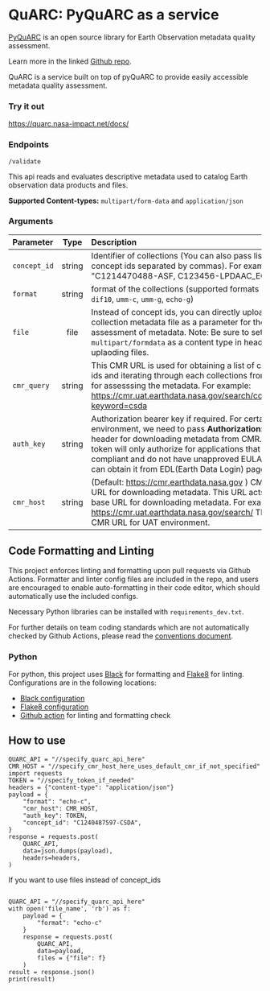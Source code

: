 # QuARC: PyQuARC as a service

[PyQuARC](https://github.com/NASA-IMPACT/pyquarc) is an open source library for Earth Observation metadata quality assessment.

Learn more in the linked [Github repo](https://github.com/NASA-IMPACT/pyquarc).

QuARC is a service built on top of pyQuARC to provide easily accessible metadata quality assessment.

### Try it out
https://quarc.nasa-impact.net/docs/

### Endpoints
`/validate`

This api reads and evaluates descriptive metadata used to catalog Earth observation data products and files.

**Supported Content-types:** `multipart/form-data` and `application/json`
### Arguments
| Parameter                 | Type       | Description   |	
| :------------------------ |:-------------:| :-------------|
|`concept_id `	       |	string           |Identifier of collections (You can also pass list of concept ids separated by commas). For example: "C1214470488-ASF, C123456-LPDAAC_ECS"
| `format  `        | string           |format of the collections (supported formats : `echo-c`, `dif10`, `umm-c`, `umm-g`, `echo-g`)
| `file	`       |	file	            |Instead of concept ids, you can directly upload collection metadata file as a parameter for the assessment of metadata. Note: Be sure to set `multipart/formdata` as a content type in headers when uplaoding files.
| `cmr_query	`       |	string	            |This CMR URL is used for obtaining a list of concept ids and iterating through each collections from the list for assesssing the metadata. For example: https://cmr.uat.earthdata.nasa.gov/search/collections?keyword=csda
| `auth_key`	       |	string	            |Authorization bearer key if required. For certain environment, we need to pass **Authorization: Bearer** header for downloading metadata from CMR. The token will only authorize for applications that are EDL compliant and do not have unapproved EULAs. You can obtain it from EDL(Earth Data Login) page.
| `cmr_host	`       |	string	            |(Default: https://cmr.earthdata.nasa.gov ) CMR host URL for downloading metadata. This URL acts as a base URL for downloading metadata. For example: https://cmr.uat.earthdata.nasa.gov/search/ This is CMR URL for UAT environment.
## Code Formatting and Linting

This project enforces linting and formatting upon pull requests via Github Actions. Formatter and linter config files are included in the repo, and users are encouraged to enable auto-formatting in their code editor, which should automatically use the included configs.

Necessary Python libraries can be installed with `requirements_dev.txt`.

For further details on team coding standards which are not automatically checked by Github Actions, please read the [conventions document](https://docs.google.com/document/d/1b0YSCObQu3yvWeblHDDeIKzapxUkuVQVElGw_rxrC4Q/view).

### Python

For python, this project uses [Black](https://black.readthedocs.io/en/stable/) for formatting and [Flake8](https://flake8.pycqa.org/en/latest/) for linting. Configurations are in the following locations:

- [Black configuration](pyproject.toml)
- [Flake8 configuration](tox.ini)
- [Github action](.github/workflows/lint.yml) for linting and formatting check

## How to use
```
QUARC_API = "//specify_quarc_api_here"
CMR_HOST = "//specify_cmr_host_here_uses_default_cmr_if_not_specified"
import requests
TOKEN = "//specify_token_if_needed"  
headers = {"content-type": "application/json"}
payload = {
    "format": "echo-c",
    "cmr_host": CMR_HOST,
    "auth_key": TOKEN,
    "concept_id": "C1240487597-CSDA",
}
response = requests.post(
    QUARC_API,
    data=json.dumps(payload),
    headers=headers,
)
```

If you want to use files instead of concept_ids
```

QUARC_API = "//specify_quarc_api_here"
with open('file_name', 'rb') as f:
    payload = {
        "format": "echo-c"
    }
    response = requests.post(   
        QUARC_API,
        data=payload,
        files = {"file": f}
    )
result = response.json()
print(result)
```


